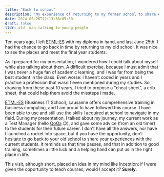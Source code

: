 ```yaml
---
title: "Back to school"
description: "My experience of returning to my former school to share experience to current students based on my own career path"
date: 2024-06-26T12:13:36+05:30
draft: false  
tldr: old  man talking to young people
---
```


Ten years ago, I left [ETML-ES](http://etml.ch/formation/es/informatique-de-gestion) with my diploma in hand, and last June 25th, I had the chance to go back in time by returning to my old school. It was nice to see the places and meet the final year students.

As I prepared for my presentation, I wondered how I could talk about myself while also talking about them. A difficult exercise, because I must admit that I was never a huge fan of academic learning, and I was far from being the best student in the class. Even worse: I haven't coded in years and I practice a profession that wasn't even mentioned during my studies. So, drawing from these past 10 years, I tried to propose a "cheat sheet", a crib sheet, that could help them avoid the missteps I made.

[ETML-ES](http://etml.ch/formation/es/informatique-de-gestion) (Business IT School), Lausanne offers comprehensive training in business computing, and I am proud to have followed this course. I have been able to use and still use the skills I acquired at school to navigate in my field.
During my presentation, I talked about my journey, my current work as a Test Manager (hello [QoQa](https://qoqa.ch) 😉), and gave some advice (from an old timer) to the students for their future career. I don't have all the answers, nor have I launched a rocket into space, but if you have the opportunity, don't hesitate to go back to your old school to share your experiences with the current students. It reminds us that time passes, and that in addition to good training, sometimes a little luck and a helping hand can put us in the right place in life.

This visit, although short, placed an idea in my mind like Inception: if I were given the opportunity to teach courses, would I accept it? **Surely**.
